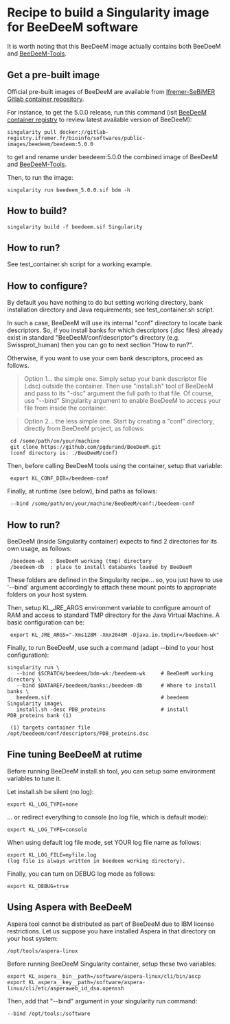 # Recipe to build a Singularity image for BeeDeeM software

It is worth noting that this BeeDeeM image actually contains both BeeDeeM and [BeeDeeM-Tools](https://gitlab.ifremer.fr/bioinfo/BeeDeeM-Tools).

Get a pre-built image
---------------------

Official pre-built images of BeeDeeM are available from [Ifremer-SeBiMER Gitlab container repository](https://gitlab.ifremer.fr/bioinfo/softwares/public-images).

For instance, to get the 5.0.0 release, run this command (isit [BeeDeeM container registry](https://gitlab.ifremer.fr/bioinfo/softwares/public-images/beedeem/container_registry) to review latest available version of BeeDeeM):

```
singularity pull docker://gitlab-registry.ifremer.fr/bioinfo/softwares/public-images/beedeem/beedeem:5.0.0
```

to get and rename under beedeem:5.0.0 the combined image of BeeDeeM and [BeeDeeM-Tools](https://gitlab.ifremer.fr/bioinfo/BeeDeeM-Tools). 

Then, to run the image:

```singularity run beedeem_5.0.0.sif bdm -h```

How to build?
-------------
 
    singularity build -f beedeem.sif Singularity

How to run?
-----------

See test_container.sh script for a working example.

How to configure?
-----------------

By default you have nothing to do but setting working directory, bank installation 
directory and Java requirements; see test_container.sh script.

In such a case, BeeDeeM will use its internal "conf" directory to locate
bank descriptors. So, if you install banks for which descriptors (.dsc files)
already exist in standard "BeeDeeM/conf/descriptor"s directory (e.g. 
Swissprot_human) then you can go to next section "How to run?".

Otherwise, if you want to use your own bank descriptors, proceed as follows.

> Option 1... the simple one. Simply setup your bank descriptor file (.dsc)
   outside the container. Then use "install.sh" tool of BeeDeeM and pass to its
   "-dsc" argument the full path to that file. Of course, use "--bind" Singularity
   argument to enable BeeDeeM to access your file from inside the container.

 > Option 2... the less simple one. Start by creating a "conf" directory, directly
   from BeeDeeM project, as follows:

     cd /some/path/on/your/machine
     git clone https://github.com/pgdurand/BeeDeeM.git
     (conf directory is: ./BeeDeeM/conf)

   Then, before calling BeeDeeM tools using the container, setup that variable:

     export KL_CONF_DIR=/beedeem-conf

   Finally, at runtime (see below), bind paths as follows:
 
     --bind /some/path/on/your/machine/BeeDeeM/conf:/beedeem-conf 
 

 How to run?
 -----------

 BeeDeeM (inside Singularity container) expects to find 2 directories for its 
  own usage, as follows:

     /beedeem-wk  : BeeDeeM working (tmp) directory
     /beedeem-db  : place to install databanks loaded by BeeDeeM

  These folders are defined in the Singularity recipe... so, you just have to 
  use '--bind' argument accordingly to attach these mount points to appropriate
  folders on your host system.

  Then, setup KL_JRE_ARGS environment variable to configure amount of RAM and
  access to standard TMP directory for the Java Virtual Machine. A basic 
  configuration can be:
  
     export KL_JRE_ARGS="-Xms128M -Xmx2048M -Djava.io.tmpdir=/beedeem-wk"
     
  Finally, to run BeeDeeM, use such a command (adapt --bind to your host configuration):

    singularity run \
       --bind $SCRATCH/beedeem/bdm-wk:/beedeem-wk     # BeeDeeM working directory \
       --bind $DATAREF/beedeem/banks:/beedeem-db      # Where to install banks \
       beedeem.sif                                    # beedeem Singularity image\
       install.sh -desc PDB_proteins                  # install PDB_proteins bank (1)

     (1) targets container file /opt/beedeem/conf/descriptors/PDB_proteins.dsc

  Fine tuning BeeDeeM at rutime
  -----------------------------

  Before running BeeDeeM install.sh tool, you can setup some environment variables
  to tune it.
  
  Let install.sh be silent (no log):

    export KL_LOG_TYPE=none

  ... or redirect everything to console (no log file, which is default mode):
 
    export KL_LOG_TYPE=console

  When using default log file mode, set YOUR log file name as follows:

    export KL_LOG_FILE=myfile.log
    (log file is always written in beedeem working directory).

  Finally, you can turn on DEBUG log mode as follows:

    export KL_DEBUG=true


  Using Aspera with BeeDeeM
  -------------------------

  Aspera tool cannot be distributed as part of BeeDeeM due to IBM license restrictions.
  Let us suppose you have installed Aspera in that directory on your host system:

    /opt/tools/aspera-linux 

  Before running BeeDeeM Singularity container, setup these two variables:

    export KL_aspera__bin__path=/software/aspera-linux/cli/bin/ascp
    export KL_aspera__key__path=/software/aspera-linux/cli/etc/asperaweb_id_dsa.openssh

  Then, add that "--bind" argument in your singularity run command:

    --bind /opt/tools:/software

